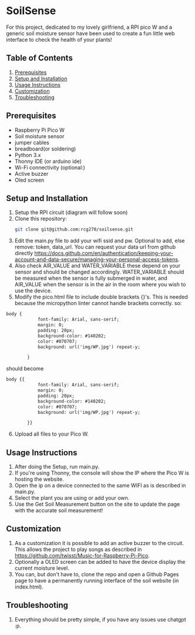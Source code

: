 # SoilSense

For this project, dedicated to my lovely girlfriend, a RPI pico W and a generic soil moisture sensor have been used to create a fun little web interface to check the health of your plants!


## Table of Contents
1. [Prerequisites](#prerequisites)
2. [Setup and Installation](#setup-and-installation)
3. [Usage Instructions](#usage-instructions)
4. [Customization](#customization)
5. [Troubleshooting](#troubleshooting)

## Prerequisites
- Raspberry Pi Pico W
- Soil moisture sensor
- jumper cables
- breadboard(or soldering)
- Python 3.x
- Thonny IDE (or arduino ide)
- Wi-Fi connectivity
(optional:)
- Active buzzer
- Oled screen


## Setup and Installation
1. Setup the RPI circuit (diagram will follow soon)
2. Clone this repository:
   ```bash
   git clone git@github.com:rcg270/soilsense.git
3. Edit the main.py file to add your wifi ssid and pw. Optional to add, else remove: token, data_url. You can request your data url from github directly https://docs.github.com/en/authentication/keeping-your-account-and-data-secure/managing-your-personal-access-tokens.
4. Also check AIR_VALUE and WATER_VARIABLE these depend on your sensor and should be changed accordingly. WATER_VARIABLE should be measured when the sensor is fully submerged in water, and AIR_VALUE when the sensor is in the air in the room where you wish to use the device.
5. Modify the pico.html file to include double brackets {}'s. This is needed because the micropython linter cannot handle brackets correctly.
so:
```html
body {
            font-family: Arial, sans-serif;
            margin: 0;
            padding: 20px;
            background-color: #140202;
            color: #070707;
            background: url('img/WP.jpg') repeat-y;

        }
```
should become
```html
body {{
            font-family: Arial, sans-serif;
            margin: 0;
            padding: 20px;
            background-color: #140202;
            color: #070707;
            background: url('img/WP.jpg') repeat-y;

        }}
```

6. Upload all files to your Pico W.

## Usage Instructions
1. After doing the Setup, run main.py.
2. If you're using Thonny, the console will show the IP where the Pico W is hosting the website.
3. Open the ip on a device connected to the same WIFI as is described in main.py.
4. Select the plant you are using or add your own.
5. Use the Get Soil Measurement button on the site to update the page with the accurate soil measurement!

## Customization
1. As a customization it is possible to add an active buzzer to the circuit. This allows the project to play songs as described in https://github.com/twisst/Music-for-Raspberry-Pi-Pico.
2. Optionally a OLED screen can be added to have the device display the current moisture level.
3. You can, but don't have to, clone the repo and open a Github Pages page to have a permanently running interface of the soil website (in index.html).

## Troubleshooting
1. Everything should be pretty simple, if you have any issues use chatgpt :p.
